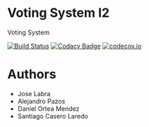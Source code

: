 # Voting System I2

Voting System

[![Build Status](https://travis-ci.org/Arquisoft/VotingSystem_I2.svg?branch=master)](https://travis-ci.org/Arquisoft/VotingSystem_I2)
[![Codacy Badge](https://api.codacy.com/project/badge/grade/453114de24784e348fcb060ba0b74be1)](https://www.codacy.com/app/jelabra/VotingSystem_I2)
[![codecov.io](https://codecov.io/github/Arquisoft/VotingSystem0/coverage.svg?branch=master)](https://codecov.io/github/Arquisoft/VotingSystem_I2?branch=master)


# Authors

* Jose Labra
* Alejandro Pazos
* Daniel Ortea Mendez
* Santiago Casero Laredo




